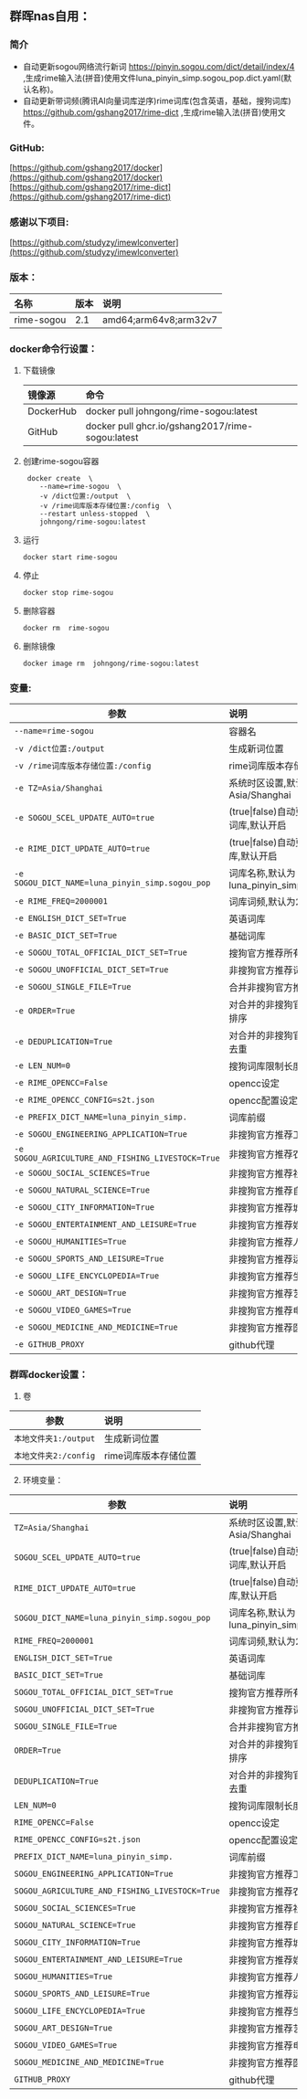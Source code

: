 ## 群晖nas自用：

### 简介

* 自动更新sogou网络流行新词 <https://pinyin.sogou.com/dict/detail/index/4> ,生成rime输入法(拼音)使用文件luna_pinyin_simp.sogou_pop.dict.yaml(默认名称)。
* 自动更新带词频(腾讯AI向量词库逆序)rime词库(包含英语，基础，搜狗词库) <https://github.com/gshang2017/rime-dict> ,生成rime输入法(拼音)使用文件。

### GitHub:

   [https://github.com/gshang2017/docker](https://github.com/gshang2017/docker)      
   [https://github.com/gshang2017/rime-dict](https://github.com/gshang2017/rime-dict)

### 感谢以下项目:

[https://github.com/studyzy/imewlconverter](https://github.com/studyzy/imewlconverter)   

### 版本：

|名称|版本|说明|
|:-|:-|:-|
|rime-sogou|2.1|amd64;arm64v8;arm32v7|

### docker命令行设置：

1. 下载镜像

    |镜像源|命令|
    |:-|:-|
    |DockerHub|docker pull johngong/rime-sogou:latest|
    |GitHub|docker pull ghcr.io/gshang2017/rime-sogou:latest|

2. 创建rime-sogou容器

        docker create  \
           --name=rime-sogou  \
           -v /dict位置:/output  \
           -v /rime词库版本存储位置:/config  \
           --restart unless-stopped  \
           johngong/rime-sogou:latest

3. 运行

       docker start rime-sogou

4. 停止

       docker stop rime-sogou

5. 删除容器

       docker rm  rime-sogou

6. 删除镜像

       docker image rm  johngong/rime-sogou:latest

### 变量:

|参数|说明|
|-|:-|
| `--name=rime-sogou` |容器名|
| `-v /dict位置:/output` |生成新词位置|
| `-v /rime词库版本存储位置:/config` |rime词库版本存储位置|
| `-e TZ=Asia/Shanghai` |系统时区设置,默认为Asia/Shanghai|
| `-e SOGOU_SCEL_UPDATE_AUTO=true` |(true\|false)自动更新搜狗流行词库,默认开启|
| `-e RIME_DICT_UPDATE_AUTO=true` |(true\|false)自动更新rime词库,默认开启|
| `-e SOGOU_DICT_NAME=luna_pinyin_simp.sogou_pop` |词库名称,默认为luna_pinyin_simp.sogou_pop|
| `-e RIME_FREQ=2000001` |词库词频,默认为2000001|
| `-e ENGLISH_DICT_SET=True` |英语词库|
| `-e BASIC_DICT_SET=True` |基础词库|
| `-e SOGOU_TOTAL_OFFICIAL_DICT_SET=True` |搜狗官方推荐所有类别词库|
| `-e SOGOU_UNOFFICIAL_DICT_SET=True` |非搜狗官方推荐词库|
| `-e SOGOU_SINGLE_FILE=True` |合并非搜狗官方推荐词库|
| `-e ORDER=True` |对合并的非搜狗官方推荐词库排序|
| `-e DEDUPLICATION=True` |对合并的非搜狗官方推荐词库去重|
| `-e LEN_NUM=0` |搜狗词库限制长度|
| `-e RIME_OPENCC=False` |opencc设定|
| `-e RIME_OPENCC_CONFIG=s2t.json` |opencc配置设定|
| `-e PREFIX_DICT_NAME=luna_pinyin_simp.` |词库前缀|
| `-e SOGOU_ENGINEERING_APPLICATION=True` |非搜狗官方推荐工程应用词库|
| `-e SOGOU_AGRICULTURE_AND_FISHING_LIVESTOCK=True` |非搜狗官方推荐农业渔畜词库|
| `-e SOGOU_SOCIAL_SCIENCES=True` |非搜狗官方推荐社会科学词库|
| `-e SOGOU_NATURAL_SCIENCE=True` |非搜狗官方推荐自然科学词库|
| `-e SOGOU_CITY_INFORMATION=True` |非搜狗官方推荐城市信息词库|
| `-e SOGOU_ENTERTAINMENT_AND_LEISURE=True` |非搜狗官方推荐娱乐休闲词库|
| `-e SOGOU_HUMANITIES=True` |非搜狗官方推荐人文科学词库|
| `-e SOGOU_SPORTS_AND_LEISURE=True` |非搜狗官方推荐运动休闲词库|
| `-e SOGOU_LIFE_ENCYCLOPEDIA=True` |非搜狗官方推荐生活百科词库|
| `-e SOGOU_ART_DESIGN=True` |非搜狗官方推荐艺术设计词库|
| `-e SOGOU_VIDEO_GAMES=True` |非搜狗官方推荐电子游戏词库|
| `-e SOGOU_MEDICINE_AND_MEDICINE=True` |非搜狗官方推荐医学医药词库|
| `-e GITHUB_PROXY` |github代理|

### 群晖docker设置：

1. 卷

|参数|说明|
|-|:-|
| `本地文件夹1:/output` |生成新词位置|
| `本地文件夹2:/config` |rime词库版本存储位置|

2. 环境变量：

|参数|说明|
|-|:-|
| `TZ=Asia/Shanghai` |系统时区设置,默认为Asia/Shanghai|
| `SOGOU_SCEL_UPDATE_AUTO=true` |(true\|false)自动更新搜狗流行词库,默认开启|
| `RIME_DICT_UPDATE_AUTO=true` |(true\|false)自动更新rime词库,默认开启|
| `SOGOU_DICT_NAME=luna_pinyin_simp.sogou_pop` |词库名称,默认为luna_pinyin_simp.sogou_pop|
| `RIME_FREQ=2000001` |词库词频,默认为2000001|
| `ENGLISH_DICT_SET=True` |英语词库|
| `BASIC_DICT_SET=True` |基础词库|
| `SOGOU_TOTAL_OFFICIAL_DICT_SET=True` |搜狗官方推荐所有类别词库|
| `SOGOU_UNOFFICIAL_DICT_SET=True` |非搜狗官方推荐词库|
| `SOGOU_SINGLE_FILE=True` |合并非搜狗官方推荐词库|
| `ORDER=True` |对合并的非搜狗官方推荐词库排序|
| `DEDUPLICATION=True` |对合并的非搜狗官方推荐词库去重|
| `LEN_NUM=0` |搜狗词库限制长度|
| `RIME_OPENCC=False` |opencc设定|
| `RIME_OPENCC_CONFIG=s2t.json` |opencc配置设定|
| `PREFIX_DICT_NAME=luna_pinyin_simp.` |词库前缀|
| `SOGOU_ENGINEERING_APPLICATION=True` |非搜狗官方推荐工程应用词库|
| `SOGOU_AGRICULTURE_AND_FISHING_LIVESTOCK=True` |非搜狗官方推荐农业渔畜词库|
| `SOGOU_SOCIAL_SCIENCES=True` |非搜狗官方推荐社会科学词库|
| `SOGOU_NATURAL_SCIENCE=True` |非搜狗官方推荐自然科学词库|
| `SOGOU_CITY_INFORMATION=True` |非搜狗官方推荐城市信息词库|
| `SOGOU_ENTERTAINMENT_AND_LEISURE=True` |非搜狗官方推荐娱乐休闲词库|
| `SOGOU_HUMANITIES=True` |非搜狗官方推荐人文科学词库|
| `SOGOU_SPORTS_AND_LEISURE=True` |非搜狗官方推荐运动休闲词库|
| `SOGOU_LIFE_ENCYCLOPEDIA=True` |非搜狗官方推荐生活百科词库|
| `SOGOU_ART_DESIGN=True` |非搜狗官方推荐艺术设计词库|
| `SOGOU_VIDEO_GAMES=True` |非搜狗官方推荐电子游戏词库|
| `SOGOU_MEDICINE_AND_MEDICINE=True` |非搜狗官方推荐医学医药词库|
| `GITHUB_PROXY` |github代理|
